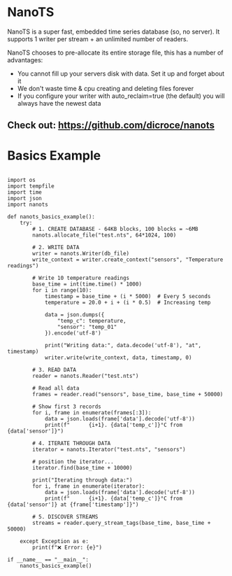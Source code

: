 # NanoTS
NanoTS is a super fast, embedded time series database (so, no server). It supports 1 writer per stream + an unlimited number of readers.

NanoTS chooses to pre-allocate its entire storage file, this has a number of advantages:
- You cannot fill up your servers disk with data. Set it up and forget about it
- We don't waste time & cpu creating and deleting files forever
- If you configure your writer with auto_reclaim=true (the default) you will always have the newest data

## Check out: https://github.com/dicroce/nanots

# Basics Example
```

import os
import tempfile
import time
import json
import nanots

def nanots_basics_example():
    try:
        # 1. CREATE DATABASE - 64KB blocks, 100 blocks = ~6MB
        nanots.allocate_file("test.nts", 64*1024, 100)
        
        # 2. WRITE DATA
        writer = nanots.Writer(db_file)
        write_context = writer.create_context("sensors", "Temperature readings")
        
        # Write 10 temperature readings
        base_time = int(time.time() * 1000)
        for i in range(10):
            timestamp = base_time + (i * 5000)  # Every 5 seconds
            temperature = 20.0 + i + (i * 0.5)  # Increasing temp
            
            data = json.dumps({
                "temp_c": temperature,
                "sensor": "temp_01"
            }).encode('utf-8')
            
            print("Writing data:", data.decode('utf-8'), "at", timestamp)
            writer.write(write_context, data, timestamp, 0)
        
        # 3. READ DATA
        reader = nanots.Reader("test.nts")
        
        # Read all data
        frames = reader.read("sensors", base_time, base_time + 50000)
        
        # Show first 3 records
        for i, frame in enumerate(frames[:3]):
            data = json.loads(frame['data'].decode('utf-8'))
            print(f"      {i+1}. {data['temp_c']}°C from {data['sensor']}")
        
        # 4. ITERATE THROUGH DATA
        iterator = nanots.Iterator("test.nts", "sensors")

        # position the iterator...
        iterator.find(base_time + 10000)

        print("Iterating through data:")
        for i, frame in enumerate(iterator):
            data = json.loads(frame['data'].decode('utf-8'))
            print(f"      {i+1}. {data['temp_c']}°C from {data['sensor']} at {frame['timestamp']}")
                
        # 5. DISCOVER STREAMS
        streams = reader.query_stream_tags(base_time, base_time + 50000)
        
    except Exception as e:
        print(f"❌ Error: {e}")

if __name__ == "__main__":
    nanots_basics_example()


```
